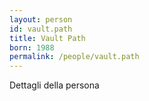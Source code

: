 ```yaml
---
layout: person
id: vault.path
title: Vault Path
born: 1988
permalink: /people/vault.path
---
```


Dettagli della persona 